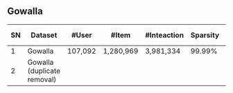 ## Gowalla

| SN | Dataset                            | \#User  | \#Item    | \#Inteaction | Sparsity | Interaction Type | TimeStamp | User Context | Item Context | Interaction Context |
|----|------------------------------------|---------|-----------|--------------|----------|------------------|-----------|--------------|--------------|---------------------|
| 1  | Gowalla                            | 107,092 | 1,280,969 | 3,981,334    | 99\.99%  | Check\-in        | √         |              |              | √                   |
| 2  | Gowalla <br> \(duplicate removal\) |         |           |              |          | Check\-in        | √         |              |              | √                   |
